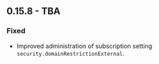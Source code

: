 ## 0.15.8 - TBA

### Fixed
- Improved administration of subscription setting `security.domainRestrictionExternal`.